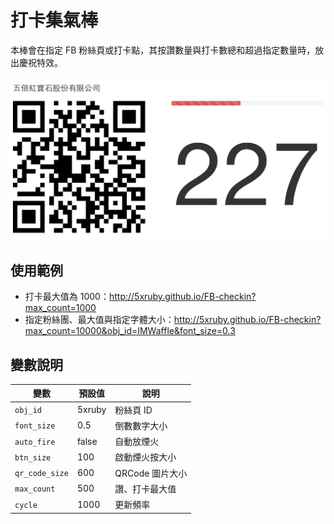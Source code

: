 # 打卡集氣棒

本棒會在指定 FB 粉絲頁或打卡點，其按讚數量與打卡數總和超過指定數量時，放出慶祝特效。

![](image/screenshot.png)

## 使用範例

- 打卡最大值為 1000：http://5xruby.github.io/FB-checkin?max_count=1000
- 指定粉絲團、最大值與指定字體大小：http://5xruby.github.io/FB-checkin?max_count=10000&obj_id=IMWaffle&font_size=0.3

## 變數說明

變數           | 預設值  | 說明
-------------- | ------- | ----
`obj_id`       | 5xruby  | 粉絲頁 ID
`font_size`    | 0.5     | 倒數數字大小
`auto_fire`    | false   | 自動放煙火
`btn_size`     | 100     | 啟動煙火按大小
`qr_code_size` | 600     | QRCode 圖片大小
`max_count`    | 500     | 讚、打卡最大值
`cycle`        | 1000    | 更新頻率